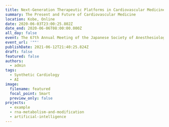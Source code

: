 ```yaml
---
title: Next-Generation Therapeutic Platforms in Cardiovascular Medicine
summary: The Present and Future of Cardiovascular Medicine
location: Kobe, Online
date: 2020-06-03T23:00:25.802Z
date_end: 2020-06-06T08:00:00.000Z
all_day: false
event: The 67th Annual Meeting of the Japanese Society of Anesthesiologists
event_url: '""'
publishDate: 2021-06-12T21:40:25.824Z
draft: false
featured: false
authors: 
  - admin
tags: 
  - Synthetic Cardiology
  - AI
image:
  filename: featured
  focal_point: Smart
  preview_only: false
projects:
  - example
  - rna-metabolism-and-modification
  - artificial-intelligence
---
```

